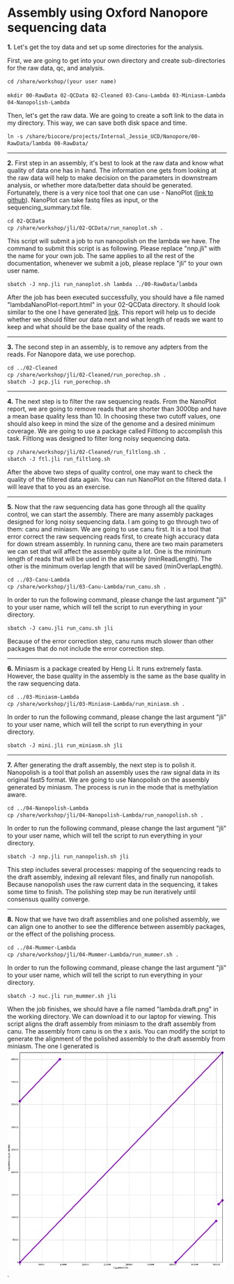 Assembly using Oxford Nanopore sequencing data
===============================================

**1\.** Let's get the toy data and set up some directories for the analysis.

First, we are going to get into your own directory and create sub-directories for the raw data, qc, and analysis.

    cd /share/workshop/(your user name)

    mkdir 00-RawData 02-QCData 02-Cleaned 03-Canu-Lambda 03-Miniasm-Lambda 04-Nanopolish-Lambda

Then, let's get the raw data. We are going to create a soft link to the data in my directory. This way, we can save both disk space and time.

    ln -s /share/biocore/projects/Internal_Jessie_UCD/Nanopore/00-RawData/lambda 00-RawData/

---

**2\.** First step in an assembly, it's best to look at the raw data and know what quality of data one has in hand. The information one gets from looking at the raw data will help to make decision on the parameters in downstream analysis, or whether more data/better data should be generated. Fortunately, there is a very nice tool that one can use - NanoPlot ([link to github](https://github.com/wdecoster/NanoPlot)). NanoPlot can take fastq files as input, or the sequencing_summary.txt file.

    cd 02-QCData
    cp /share/workshop/jli/02-QCData/run_nanoplot.sh .

This script will submit a job to run nanopolish on the lambda we have. The command to submit this script is as following. Please replace "nnp.jli" with the name for your own job. The same applies to all the rest of the documentation, whenever we submit a job, please replace "jli" to your own user name.

    sbatch -J nnp.jli run_nanoplot.sh lambda ../00-RawData/lambda

After the job has been executed successfully, you should have a file named "lambdaNanoPlot-report.html" in your 02-QCData directory. It should look similar to the one I have generated [link](lambdaNanoPlot-report.html). This report will help us to decide whether we should filter our data next and what length of reads we want to keep and what should be the base quality of the reads.

---

**3\.** The second step in an assembly, is to remove any adpters from the reads. For Nanopore data, we use porechop.

    cd ../02-Cleaned
    cp /share/workshop/jli/02-Cleaned/run_porechop.sh .
    sbatch -J pcp.jli run_porechop.sh

---

**4\.** The next step is to filter the raw sequencing reads. From the NanoPlot report, we are going to remove reads that are shorter than 3000bp and have a mean base quality less than 10. In choosing these two cutoff values, one should also keep in mind the size of the genome and a desired minimum coverage. We are going to use a package called Filtlong to accomplish this task. Filtlong was designed to filter long noisy sequencing data.

    cp /share/workshop/jli/02-Cleaned/run_filtlong.sh .
    sbatch -J ftl.jli run_filtlong.sh

After the above two steps of quality control, one may want to check the quality of the filtered data again. You can run NanoPlot on the filtered data. I will leave that to you as an exercise.

---

**5\.** Now that the raw sequencing data has gone through all the quality control, we can start the assembly. There are many assembly packages designed for long noisy sequencing data. I am going to go through two of them: canu and miniasm. We are going to use canu first. It is a tool that error correct the raw sequencing reads first, to create high accuracy data for down stream assembly. In running canu, there are two main parameters we can set that will affect the assembly quite a lot. One is the minimum length of reads that will be used in the assembly (minReadLength). The other is the minimum overlap length that will be saved (minOverlapLength).

    cd ../03-Canu-Lambda
    cp /share/workshop/jli/03-Canu-Lambda/run_canu.sh .

In order to run the following command, please change the last argument "jli" to your user name, which will tell the script to run everything in your directory.

    sbatch -J canu.jli run_canu.sh jli


Because of the error correction step, canu runs much slower than other packages that do not include the error correction step.

---


**6\.** Miniasm is a package created by Heng Li. It runs extremely fasta. However, the base quality in the assembly is the same as the base quality in the raw sequencing data.

    cd ../03-Miniasm-Lambda
    cp /share/workshop/jli/03-Miniasm-Lambda/run_miniasm.sh .

In order to run the following command, please change the last argument "jli" to your user name, which will tell the script to run everything in your directory.

    sbatch -J mini.jli run_miniasm.sh jli


---

**7\.** After generating the draft assembly, the next step is to polish it. Nanopolish is a tool that polish an assembly uses the raw signal data in its original fast5 format. We are going to use Nanopolish on the assembly generated by miniasm. The process is run in the mode that is methylation aware.

    cd ../04-Nanopolish-Lambda
    cp /share/workshop/jli/04-Nanopolish-Lambda/run_nanopolish.sh .

In order to run the following command, please change the last argument "jli" to your user name, which will tell the script to run everything in your directory.

    sbatch -J nnp.jli run_nanopolish.sh jli

This step includes several processes: mapping of the sequencing reads to the draft assembly, indexing all relevant files, and finally run nanopolish. Because nanopolish uses the raw current data in the sequencing, it takes some time to finish. The polishing step may be run iteratively until consensus quality converge.


---

**8\.** Now that we have two draft assemblies and one polished assembly, we can align one to another to see the difference between assembly packages, or the effect of the polishing process.

    cd ../04-Mummer-Lambda
    cp /share/workshop/jli/04-Mummer-Lambda/run_mummer.sh .

In order to run the following command, please change the last argument "jli" to your user name, which will tell the script to run everything in your directory.

    sbatch -J nuc.jli run_mummer.sh jli


When the job finishes, we should have a file named "lambda.draft.png" in the working directory. We can download it to our laptop for viewing. This script aligns the draft assembly from miniasm to the draft assembly from canu. The assembly from canu is on the x axis. You can modify the script to generate the alignment of the polished assembly to the draft assembly from miniasm. The one I generated is ![here](lambda.polish.canu.png).


